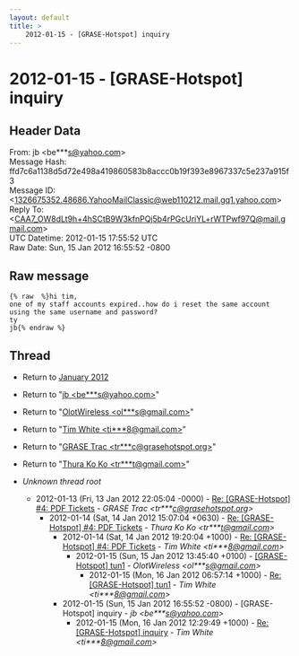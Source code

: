 ```yaml
---
layout: default
title: >
    2012-01-15 - [GRASE-Hotspot] inquiry
---
```


# 2012-01-15 - [GRASE-Hotspot] inquiry

## Header Data

From: jb \<be***s@yahoo.com\><br>
Message Hash: ffd7c6a1138d5d72e498a419860583b8accc0b19f393e8967337c5e237a915f3<br>
Message ID: \<1326675352.48686.YahooMailClassic@web110212.mail.gq1.yahoo.com\><br>
Reply To: \<CAA7_OW8dLt9h+4hSCtB9W3kfnPQj5b4rPGcUriYL+rWTPwf97Q@mail.gmail.com\><br>
UTC Datetime: 2012-01-15 17:55:52 UTC<br>
Raw Date: Sun, 15 Jan 2012 16:55:52 -0800<br>

## Raw message

```
{% raw  %}hi tim,
one of my staff accounts expired..how do i reset the same account using the same username and password?
ty
jb{% endraw %}
```

## Thread

+ Return to [January 2012](/archive/2012/01)

+ Return to "[jb <be***s<span>@</span>yahoo.com>](/authors/be___s_at_yahoo_com)"
+ Return to "[OlotWireless <ol***s<span>@</span>gmail.com>](/authors/ol___s_at_gmail_com)"
+ Return to "[Tim White <ti***8<span>@</span>gmail.com>](/authors/ti___8_at_gmail_com)"
+ Return to "[GRASE Trac <tr***c<span>@</span>grasehotspot.org>](/authors/tr___c_at_grasehotspot_org)"
+ Return to "[Thura Ko Ko <tr***t<span>@</span>gmail.com>](/authors/tr___t_at_gmail_com)"

+ _Unknown thread root_
  + 2012-01-13 (Fri, 13 Jan 2012 22:05:04 -0000) - [Re: [GRASE-Hotspot] #4: PDF Tickets](/archive/2012/01/8c4b1d2479f1846f7e651bdf69a4bdd9c6e1162ec6a3d2c7ed5ded8cb482bfcc) - _GRASE Trac \<tr***c@grasehotspot.org\>_
    + 2012-01-14 (Sat, 14 Jan 2012 15:07:04 +0630) - [Re: [GRASE-Hotspot] #4: PDF Tickets](/archive/2012/01/b95d4b6aaac9951b1ee89c020a58c46e6385d74e577bc7d2f2f87546a5a7fb62) - _Thura Ko Ko \<tr***t@gmail.com\>_
      + 2012-01-14 (Sat, 14 Jan 2012 19:20:04 +1000) - [Re: [GRASE-Hotspot] #4: PDF Tickets](/archive/2012/01/1917588113fca3cbc9e8aac572ca2e85a084217867b4a0b38dff9dffd5109709) - _Tim White \<ti***8@gmail.com\>_
        + 2012-01-15 (Sun, 15 Jan 2012 13:45:40 +0100) - [[GRASE-Hotspot] tun1](/archive/2012/01/b41ade058b4d90f1ad4a05a6d24fb45d1d22d92191617979a2d0de7c770e2137) - _OlotWireless \<ol***s@gmail.com\>_
          + 2012-01-15 (Mon, 16 Jan 2012 06:57:14 +1000) - [Re: [GRASE-Hotspot] tun1](/archive/2012/01/a49b1f5e73c93cf9e4903eb6143fd2c91cb8ba8be9c1b61b0506d41f1a18b01d) - _Tim White \<ti***8@gmail.com\>_
      + 2012-01-15 (Sun, 15 Jan 2012 16:55:52 -0800) - [GRASE-Hotspot] inquiry - _jb \<be***s@yahoo.com\>_
        + 2012-01-15 (Mon, 16 Jan 2012 12:29:49 +1000) - [Re: [GRASE-Hotspot] inquiry](/archive/2012/01/84f97e523d089a0986315356731096b61ab2aad8a92d8519c1eba66bbddbdf39) - _Tim White \<ti***8@gmail.com\>_

